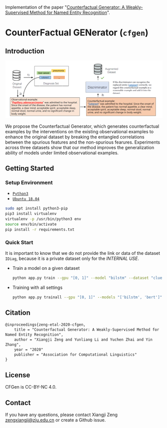 Implementation of the paper "[Counterfactual Generator: A Weakly-Supervised Method for Named Entity Recognition](./docs/cfgen.pdf)".

# **C**ounter**F**actual **GEN**erator (`cfgen`)
## Introduction
![](./docs/_static/pipeline.png)

We propose the Counterfactual Generator, which generates counterfactual examples by the interventions on the existing observational examples to enhance the original dataset by breaking the entangled correlations between the spurious features and the non-spurious fearures. Experiments across three datasets show that our method improves the generalization ability of models under limited observational examples.

## Getting Started
### Setup Environment
- [`Python3`](https://www.python.org/)
- [`Ubuntu 18.04`](https://ubuntu.com/download/desktop)

```bash
sudo apt install python3-pip
pip3 install virtualenv
virtualenv -p /usr/bin/python3 env
source env/bin/activate
pip install -r requirements.txt
```

### Quick Start
It is important to know that we do not provide the link or data of the dataset `IDiag`, because it is a private dataset only for the *INTERNAL USE*.

- Train a model on a given dataset

    ```bash
    python app.py train --gpu "[0, 1]" --model "bilstm" --dataset "cluener" --seed 100
    ```

- Training with all settings

    ```bash
    python app.py trainall --gpu "[0, 1]" --models "['bilstm', 'bert']" --datasets "['cluener', 'cner']"
    ```

## Citation
```plain
@inproceedings{zeng-etal-2020-cfgen,
    title = "Counterfactual Generator: A Weakly-Supervised Method for Named Entity Recognition",
    author = "Xiangji Zeng and Yunliang Li and Yuchen Zhai and Yin Zhang",
    year = "2020"
    publisher = "Association for Computational Linguistics"
}
```

## License
CFGen is CC-BY-NC 4.0.

## Contact
If you have any questions, please contact Xiangji Zeng <zengxiangji@zju.edu.cn> or create a Github issue.
